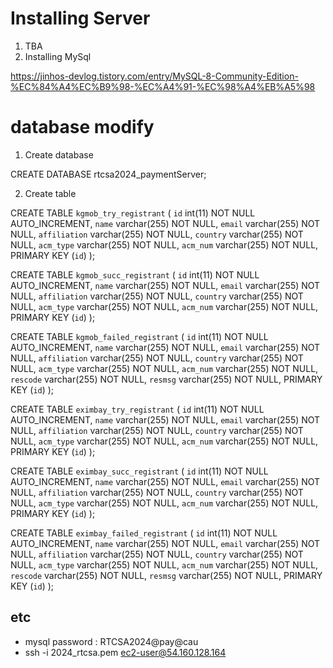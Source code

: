 


# Installing Server
1. TBA
2. Installing MySql

https://jinhos-devlog.tistory.com/entry/MySQL-8-Community-Edition-%EC%84%A4%EC%B9%98-%EC%A4%91-%EC%98%A4%EB%A5%98

# database modify
1. Create database

CREATE DATABASE rtcsa2024_paymentServer;

2. Create table

CREATE TABLE `kgmob_try_registrant` (
  `id` int(11) NOT NULL AUTO_INCREMENT,
  `name` varchar(255) NOT NULL,
  `email` varchar(255) NOT NULL,
  `affiliation` varchar(255) NOT NULL,
  `country` varchar(255) NOT NULL,
  `acm_type` varchar(255) NOT NULL,
  `acm_num` varchar(255) NOT NULL,
  PRIMARY KEY (`id`)
);

CREATE TABLE `kgmob_succ_registrant` (
  `id` int(11) NOT NULL AUTO_INCREMENT,
  `name` varchar(255) NOT NULL,
  `email` varchar(255) NOT NULL,
  `affiliation` varchar(255) NOT NULL,
  `country` varchar(255) NOT NULL,
  `acm_type` varchar(255) NOT NULL,
  `acm_num` varchar(255) NOT NULL,
  PRIMARY KEY (`id`)
);

CREATE TABLE `kgmob_failed_registrant` (
  `id` int(11) NOT NULL AUTO_INCREMENT,
  `name` varchar(255) NOT NULL,
  `email` varchar(255) NOT NULL,
  `affiliation` varchar(255) NOT NULL,
  `country` varchar(255) NOT NULL,
  `acm_type` varchar(255) NOT NULL,
  `acm_num` varchar(255) NOT NULL,
  `rescode` varchar(255) NOT NULL,
  `resmsg` varchar(255) NOT NULL,
  PRIMARY KEY (`id`)
);

CREATE TABLE `eximbay_try_registrant` (
  `id` int(11) NOT NULL AUTO_INCREMENT,
  `name` varchar(255) NOT NULL,
  `email` varchar(255) NOT NULL,
  `affiliation` varchar(255) NOT NULL,
  `country` varchar(255) NOT NULL,
  `acm_type` varchar(255) NOT NULL,
  `acm_num` varchar(255) NOT NULL,
  PRIMARY KEY (`id`)
);

CREATE TABLE `eximbay_succ_registrant` (
  `id` int(11) NOT NULL AUTO_INCREMENT,
  `name` varchar(255) NOT NULL,
  `email` varchar(255) NOT NULL,
  `affiliation` varchar(255) NOT NULL,
  `country` varchar(255) NOT NULL,
  `acm_type` varchar(255) NOT NULL,
  `acm_num` varchar(255) NOT NULL,
  PRIMARY KEY (`id`)
);

CREATE TABLE `eximbay_failed_registrant` (
  `id` int(11) NOT NULL AUTO_INCREMENT,
  `name` varchar(255) NOT NULL,
  `email` varchar(255) NOT NULL,
  `affiliation` varchar(255) NOT NULL,
  `country` varchar(255) NOT NULL,
  `acm_type` varchar(255) NOT NULL,
  `acm_num` varchar(255) NOT NULL,
  `rescode` varchar(255) NOT NULL,
  `resmsg` varchar(255) NOT NULL,
  PRIMARY KEY (`id`)
);

## etc
- mysql password : RTCSA2024@pay@cau
- ssh -i 2024_rtcsa.pem ec2-user@54.160.128.164